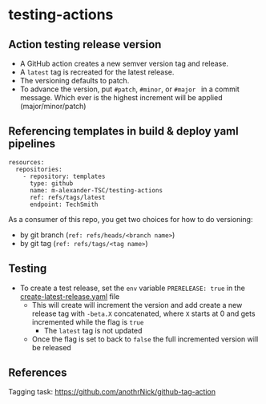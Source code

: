 # testing-actions

## Action testing release version
- A GitHub action creates a new semver version tag and release.  
- A `latest` tag is recreated for the latest release.
- The versioning defaults to patch.  
- To advance the version, put `#patch`, `#minor`, or `#major ` in a commit message.  Which ever is the highest increment will be applied (major/minor/patch)
 
## Referencing templates in build & deploy yaml pipelines
```
resources:
  repositories:
    - repository: templates
      type: github
      name: m-alexander-TSC/testing-actions
      ref: refs/tags/latest
      endpoint: TechSmith
```
As a consumer of this repo, you get two choices for how to do versioning:
- by git branch (`ref: refs/heads/<branch name>`)
- by git tag (`ref: refs/tags/<tag name>`)

## Testing
- To create a test release, set the `env` variable `PRERELEASE: true` in the [create-latest-release.yaml](./.github/workflows/create-latest-release.yaml) file
  - This will create will increment the version and add create a new release tag with `-beta.X` concatenated, where `X` starts at 0 and gets incremented while the flag is `true`
    - The `latest` tag is not updated
  - Once the flag is set to back to `false` the full incremented version will be released

## References
Tagging task: https://github.com/anothrNick/github-tag-action
